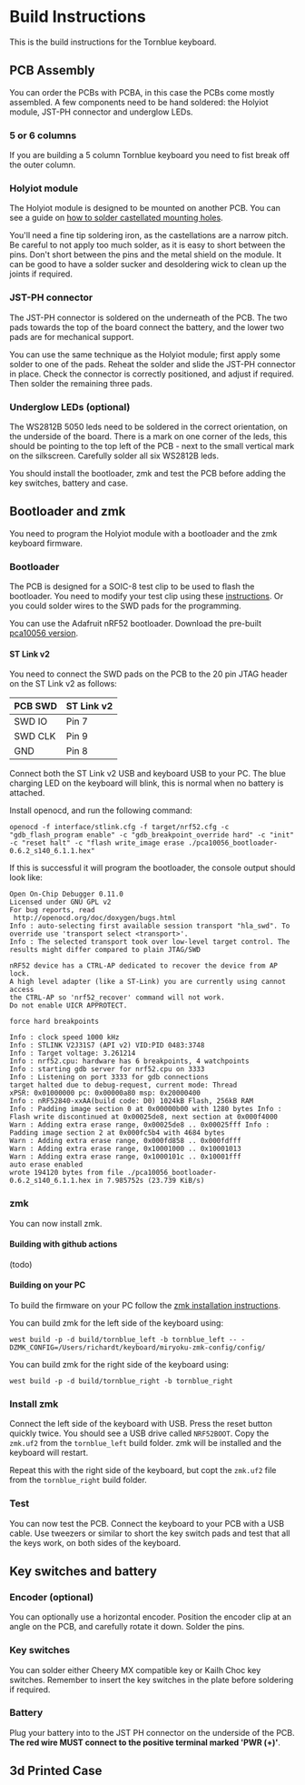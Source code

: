 ﻿# Build Instructions

This is the build instructions for the Tornblue keyboard.

## PCB Assembly

You can order the PCBs with PCBA, in this case the PCBs come mostly assembled. A few components need to be hand soldered: the Holyiot module, JST-PH connector and underglow LEDs.

### 5 or 6 columns

If you are building a 5 column Tornblue keyboard you need to fist break off the outer column.

### Holyiot module

The Holyiot module is designed to be mounted on another PCB. You can see a guide on [how to solder castellated mounting holes](https://learn.sparkfun.com/tutorials/how-to-solder-castellated-mounting-holes/all).

You'll need a fine tip soldering iron, as the castellations are a narrow pitch. Be careful to not apply too much solder, as it is easy to short between the pins. Don't short between the pins and the metal shield on the module. It can be good to have a solder sucker and desoldering wick to clean up the joints if required.

### JST-PH connector

The JST-PH connector is soldered on the underneath of the PCB.  The two pads towards the top of the board connect the battery, and the lower two pads are for mechanical support.

You can use the same technique as the Holyiot module; first apply some solder to one of the pads. Reheat the solder and slide the JST-PH connector in place. Check the connector is correctly positioned, and adjust if required. Then solder the remaining three pads.

### Underglow LEDs (optional)

The WS2812B 5050 leds need to be soldered in the correct orientation, on the underside of the board. There is a mark on one corner of the leds, this should be pointing to the top left of the PCB - next to the small vertical mark on the silkscreen. Carefully solder all six WS2812B leds.

You should install the bootloader, zmk and test the PCB before adding the key switches, battery and case.

## Bootloader and zmk

You need to program the Holyiot module with a bootloader and the zmk keyboard firmware.

### Bootloader 

The PCB is designed for a SOIC-8 test clip to be used to flash the bootloader. You need to modify your test clip using these [instructions](https://github.com/SimonMerrett/SOICbite/blob/master/HOWTO_mod_clip.md). Or you could solder wires to the SWD pads for the programming.

You can use the Adafruit nRF52 bootloader. Download the pre-built [pca10056 version](https://github.com/adafruit/Adafruit_nRF52_Bootloader/releases).

#### ST Link v2

You need to connect the SWD pads on the PCB to the 20 pin JTAG header on the ST Link v2 as follows:

|PCB SWD|ST Link v2  |
|--|--|
|SWD IO|Pin 7|
|SWD CLK|Pin 9|
|GND|Pin 8|

Connect both the ST Link v2 USB and keyboard USB to your PC. The blue charging LED on the keyboard will blink, this is normal when no battery is attached.

Install openocd, and run the following command:

    openocd -f interface/stlink.cfg -f target/nrf52.cfg -c "gdb_flash_program enable" -c "gdb_breakpoint_override hard" -c "init" -c "reset halt" -c "flash write_image erase ./pca10056_bootloader-0.6.2_s140_6.1.1.hex"

If this is successful it will program the bootloader, the console output should look like:

	Open On-Chip Debugger 0.11.0
	Licensed under GNU GPL v2
	For bug reports, read
	 http://openocd.org/doc/doxygen/bugs.html
	Info : auto-selecting first available session transport "hla_swd". To override use 'transport select <transport>'. 
	Info : The selected transport took over low-level target control. The results might differ compared to plain JTAG/SWD
	
	nRF52 device has a CTRL-AP dedicated to recover the device from AP lock.
	A high level adapter (like a ST-Link) you are currently using cannot access
	the CTRL-AP so 'nrf52_recover' command will not work. 
	Do not enable UICR APPROTECT.

	force hard breakpoints

	Info : clock speed 1000 kHz
	Info : STLINK V2J31S7 (API v2) VID:PID 0483:3748
	Info : Target voltage: 3.261214
	Info : nrf52.cpu: hardware has 6 breakpoints, 4 watchpoints
	Info : starting gdb server for nrf52.cpu on 3333
	Info : Listening on port 3333 for gdb connections 
	target halted due to debug-request, current mode: Thread 
	xPSR: 0x01000000 pc: 0x00000a80 msp: 0x20000400 
	Info : nRF52840-xxAA(build code: D0) 1024kB Flash, 256kB RAM 
	Info : Padding image section 0 at 0x00000b00 with 1280 bytes Info : Flash write discontinued at 0x00025de8, next section at 0x000f4000 
	Warn : Adding extra erase range, 0x00025de8 .. 0x00025fff Info : Padding image section 2 at 0x000fc5b4 with 4684 bytes 
	Warn : Adding extra erase range, 0x000fd858 .. 0x000fdfff 
	Warn : Adding extra erase range, 0x10001000 .. 0x10001013 
	Warn : Adding extra erase range, 0x1000101c .. 0x10001fff 
	auto erase enabled 
	wrote 194120 bytes from file ./pca10056_bootloader-0.6.2_s140_6.1.1.hex in 7.985752s (23.739 KiB/s)

### zmk

You can now install zmk.

#### Building with github actions

(todo)

#### Building on your PC

To build the firmware on your PC follow the [zmk installation instructions](https://zmk.dev/docs/development/setup).

You can build zmk for the left side of the keyboard using:

	west build -p -d build/tornblue_left -b tornblue_left -- -DZMK_CONFIG=/Users/richardt/keyboard/miryoku-zmk-config/config/

You can build zmk for the right side of the keyboard using:

	west build -p -d build/tornblue_right -b tornblue_right

### Install zmk

Connect the left side of the keyboard with USB. Press the reset button quickly twice. You should see a USB drive called `NRF52BOOT`. Copy the `zmk.uf2` from the `tornblue_left` build folder. zmk will be installed and the keyboard will restart.

Repeat this with the right side of the keyboard, but copt the `zmk.uf2` file from the `tornblue_right` build folder.

### Test

You can now test the PCB. Connect the keyboard to your PCB with a USB cable. Use tweezers or similar to short the key switch pads and test that all the keys work, on both sides of the keyboard.

## Key switches and battery

### Encoder (optional)

You can optionally use a horizontal encoder. Position the encoder clip at an angle on the PCB, and carefully rotate it down. Solder the pins.

### Key switches

You can solder either Cheery MX compatible key or Kailh Choc key switches. Remember to insert the key switches in the plate before soldering if required.

### Battery

Plug your battery into to the JST PH connector on the underside of the PCB. **The red wire MUST connect to the positive terminal marked 'PWR (+)'**.

## 3d Printed Case

